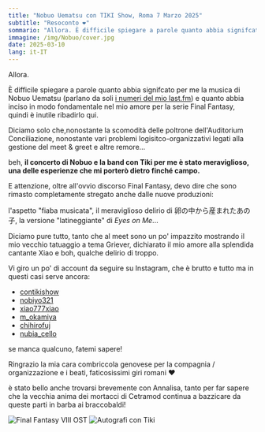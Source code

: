 ```yaml
---
title: "Nobuo Uematsu con TIKI Show, Roma 7 Marzo 2025"
subtitle: "Resoconto ❤️"
sommario: "Allora. È difficile spiegare a parole quanto abbia signifcato per me la musica di Nobuo Uematsu (parlano da soli i numeri del mio last.fm) e quanto abbia inciso in modo fondamentale nel mio amore per la serie Final Fantasy, quindi è inutile ribadirlo qui."
immagine: /img/Nobuo/cover.jpg
date: 2025-03-10
lang: it-IT
---
```


Allora.

È difficile spiegare a parole quanto abbia signifcato per me la musica di Nobuo Uematsu (parlano da soli [i numeri del mio last.fm](https://www.last.fm/user/XabaCadabra/library/artists?date_preset=ALL)) e quanto abbia inciso in modo fondamentale nel mio amore per la serie Final Fantasy, quindi è inutile ribadirlo qui.

Diciamo solo che,nonostante la scomodità delle poltrone dell'Auditorium Conciliazione, nonostante vari problemi logisitco-organizzativi legati alla gestione del meet & greet e altre remore...

beh, **il concerto di Nobuo e la band con Tiki per me è stato meraviglioso, una delle esperienze che mi porterò dietro finché campo.**

E attenzione, oltre all'ovvio discorso Final Fantasy, devo dire che sono rimasto completamente stregato anche dalle nuove produzioni: 

l'aspetto "fiaba musicata", il meraviglioso delirio di 卵の中から産まれたあの子, la versione "latineggiante" di _Eyes on Me_...

Diciamo pure tutto, tanto che al meet sono un po' impazzito mostrando il mio vecchio tatuaggio a tema Griever, dichiarato il mio amore alla splendida cantante Xiao e boh, qualche delirio di troppo.

Vi giro un po' di account da seguire su Instagram, che è brutto e tutto ma in questi casi serve ancora: 

- [contikishow](https://www.instagram.com/contikishow/)
- [nobiyo321](https://www.instagram.com/nobiyo321/)
- [xiao777xiao](https://www.instagram.com/xiao777xiao/)
- [m_okamiya](https://www.instagram.com/m_okamiya/)
- [chihirofuj](https://www.instagram.com/chihirofuj/)
- [nubia_cello](https://www.instagram.com/nubia_cello/)

se manca qualcuno, fatemi sapere!

Ringrazio la mia cara combriccola genovese per la compagnia / organizzazione e i beati, faticosissimi giri romani ❤️ 

è stato bello anche trovarsi brevemente con Annalisa, tanto per far sapere che la vecchia anima dei mortacci di Cetramod continua a bazzicare da queste parti in barba ai braccobaldi!

![Final Fantasy VIII OST](/img/Nobuo/ffviii.jpg)
![Autografi con Tiki](/img/Nobuo/autografi.jpg)
